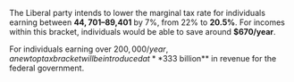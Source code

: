 The Liberal party intends to lower the marginal tax rate for individuals earning between **$44,701–$89,401** by 7%, from 22% to **20.5%**. For incomes within this bracket, individuals would be able to save around **$670/year**.

For individuals earning over $200,000/year, a new top tax bracket will be introduced at **33%**. This is expected to raise  nearly **$3 billion** in revenue for the federal government.
